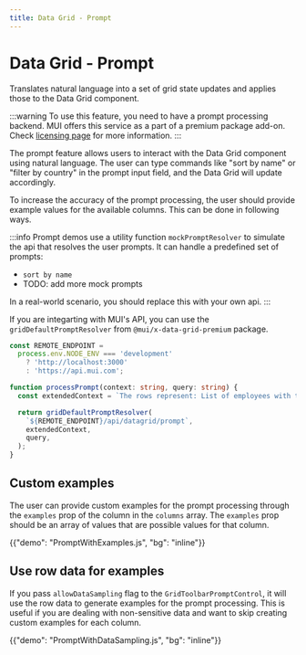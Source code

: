 ```yaml
---
title: Data Grid - Prompt
---
```


# Data Grid - Prompt [<span class="plan-premium"></span>](/x/introduction/licensing/#premium-plan 'Premium plan')

<p class="description">Translates natural language into a set of grid state updates and applies those to the Data Grid component.</p>

:::warning
To use this feature, you need to have a prompt processing backend. MUI offers this service as a part of a premium package add-on. Check [licensing page](/x/introduction/licensing/) for more information.
:::

The prompt feature allows users to interact with the Data Grid component using natural language. The user can type commands like "sort by name" or "filter by country" in the prompt input field, and the Data Grid will update accordingly.

To increase the accuracy of the prompt processing, the user should provide example values for the available columns. This can be done in following ways.

:::info
Prompt demos use a utility function `mockPromptResolver` to simulate the api that resolves the user prompts.
It can handle a predefined set of prompts:

- `sort by name`
- TODO: add more mock prompts

In a real-world scenario, you should replace this with your own api.
:::

If you are integarting with MUI's API, you can use the `gridDefaultPromptResolver` from `@mui/x-data-grid-premium` package.

```ts
const REMOTE_ENDPOINT =
  process.env.NODE_ENV === 'development'
    ? 'http://localhost:3000'
    : 'https://api.mui.com';

function processPrompt(context: string, query: string) {
  const extendedContext = `The rows represent: List of employees with their company, position and start date\n\n${context}`;

  return gridDefaultPromptResolver(
    `${REMOTE_ENDPOINT}/api/datagrid/prompt`,
    extendedContext,
    query,
  );
}
```

## Custom examples

The user can provide custom examples for the prompt processing through the `examples` prop of the column in the `columns` array.
The `examples` prop should be an array of values that are possible values for that column.

{{"demo": "PromptWithExamples.js", "bg": "inline"}}

## Use row data for examples

If you pass `allowDataSampling` flag to the `GridToolbarPromptControl`, it will use the row data to generate examples for the prompt processing.
This is useful if you are dealing with non-sensitive data and want to skip creating custom examples for each column.

{{"demo": "PromptWithDataSampling.js", "bg": "inline"}}
